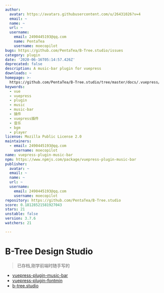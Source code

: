 ```yaml
---
author:
  avatar: https://avatars.githubusercontent.com/u/26431026?v=4
  email: ~
  name: ~
  url: ~
  username:
    email: 2490445193@qq.com
    name: PentaTea
    username: moecopilot
bugs: https://github.com/PentaTea/B-Tree.studio/issues
category: plugin
date: '2020-06-16T05:14:57.426Z'
deprecated: false
description: A music-bar plugin for vuepress
downloads: ~
homepage: >-
  https://github.com/PentaTea/B-Tree.studio/tree/master/docs/.vuepress/plugin/vuepress-plugin-music-bar#readme
keywords:
  - vue
  - vuepress
  - plugin
  - music
  - music-bar
  - 插件
  - vuepress插件
  - 音乐
  - bgm
  - player
license: Mozilla Public License 2.0
maintainers:
  - email: 2490445193@qq.com
    username: moecopilot
name: vuepress-plugin-music-bar
npm: https://www.npmjs.com/package/vuepress-plugin-music-bar
publisher:
  avatar: ~
  email: ~
  name: ~
  url: ~
  username:
    email: 2490445193@qq.com
    username: moecopilot
repository: https://github.com/PentaTea/B-Tree.studio
score: 0.18128521581927043
stars: 21
unstable: false
version: 3.7.6
watchers: 21

---
```


# B-Tree Design Studio

> 已存档,刚学前端时随手写的

- [vuepress-plugin-music-bar](https://github.com/PentaTea/B-Tree.studio/tree/master/docs/.vuepress/plugin/vuepress-plugin-music-bar#vuepress-plugin-music-bar)
- [vuepress-plugin-fontmin](https://github.com/PentaTea/B-Tree.studio/tree/master/docs/.vuepress/plugin/vuepress-plugin-fontmin#vuepress-plugin-fontmin)
- [b-tree.studio](http://b-tree.studio)
